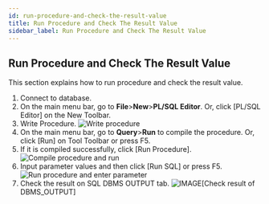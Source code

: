 ```yaml
---
id: run-procedure-and-check-the-result-value
title: Run Procedure and Check The Result Value
sidebar_label: Run Procedure and Check The Result Value
---
```


## Run Procedure and Check The Result Value

This section explains how to run procedure and check the result value.

1. Connect to database.
2. On the main menu bar, go to **File**>**New**>**PL/SQL Editor**. Or, click [PL/SQL Editor] on the New Toolbar.
3. Write Procedure.
![Write procedure](https://s3.ap-northeast-2.amazonaws.com/sqlgate-manual-content/2EF9876F89B86245DCB3C01B860A30B8.jpg)
4. On the main menu bar, go to **Query**>**Run** to compile the procedure. Or, click [Run] on Tool Toolbar or press F5.
5. If it is compiled successfully, click [Run Procedure].
![Compile procedure and run](https://s3.ap-northeast-2.amazonaws.com/sqlgate-manual-content/560AF209EF88DD824B74ECD43014733A.jpg)
6. Input parameter values and then click [Run SQL] or press F5.
![Run procedure and enter parameter](https://s3.ap-northeast-2.amazonaws.com/sqlgate-manual-content/BA30B22D2DFEDD6935FEC62487BBE353.jpg)
7. Check the result on SQL DBMS OUTPUT tab.
![IMAGE](https://s3.ap-northeast-2.amazonaws.com/sqlgate-manual-content/DB494295EA66D5E92B404D70ED835A0D.jpg)[Check result of DBMS_OUTPUT]

